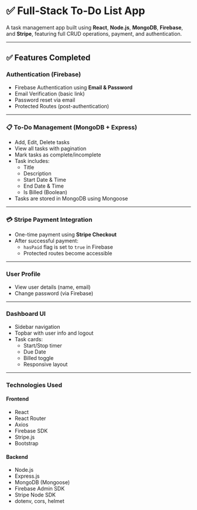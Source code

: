 # ✅ Full-Stack To-Do List App

A task management app built using **React**, **Node.js**, **MongoDB**, **Firebase**, and **Stripe**, featuring full CRUD operations, payment, and authentication.

---

## ✅ Features Completed

### Authentication (Firebase)
- Firebase Authentication using **Email & Password**
- Email Verification (basic link)
- Password reset via email
- Protected Routes (post-authentication)

---

### 📋 To-Do Management (MongoDB + Express)
- Add, Edit, Delete tasks
- View all tasks with pagination
- Mark tasks as complete/incomplete
- Task includes:
  - Title
  - Description
  - Start Date & Time
  - End Date & Time
  - Is Billed (Boolean)
- Tasks are stored in MongoDB using Mongoose

---

### 💳 Stripe Payment Integration
- One-time payment using **Stripe Checkout**
- After successful payment:
  - `hasPaid` flag is set to `true` in Firebase
  - Protected routes become accessible

---

### User Profile
- View user details (name, email)
- Change password (via Firebase)

---

###  Dashboard UI
- Sidebar navigation
- Topbar with user info and logout
- Task cards:
  - Start/Stop timer
  - Due Date
  - Billed toggle
  - Responsive layout

---

###  Technologies Used

#### Frontend
- React
- React Router
- Axios
- Firebase SDK
- Stripe.js
- Bootstrap

#### Backend
- Node.js
- Express.js
- MongoDB (Mongoose)
- Firebase Admin SDK
- Stripe Node SDK
- dotenv, cors, helmet
